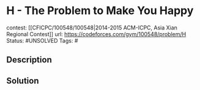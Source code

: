 # H - The Problem to Make You Happy

contest: [[CFICPC/100548/100548|2014-2015 ACM-ICPC, Asia Xian Regional Contest]]
url: https://codeforces.com/gym/100548/problem/H
Status: #UNSOLVED
Tags: #

## Description

## Solution

